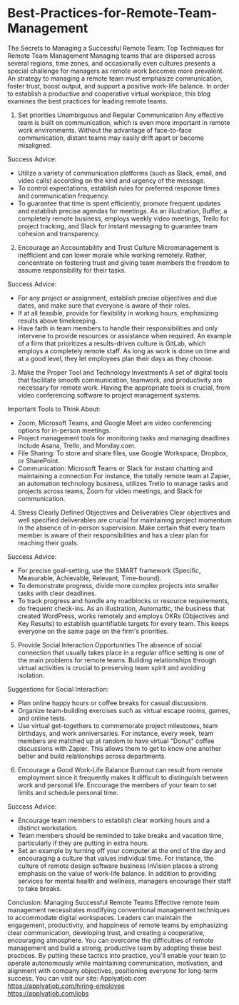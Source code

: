 # Best-Practices-for-Remote-Team-Management
The Secrets to Managing a Successful Remote Team: 
Top Techniques for Remote Team Management
Managing teams that are dispersed across several regions, time zones, and occasionally even cultures presents a special challenge for managers as remote work becomes more prevalent. An strategy to managing a remote team must emphasize communication, foster trust, boost output, and support a positive work-life balance.
In order to establish a productive and cooperative virtual workplace, this blog examines the best practices for leading remote teams.

1. Set priorities Unambiguous and Regular Communication
Any effective team is built on communication, which is even more important in remote work environments. Without the advantage of face-to-face communication, distant teams may easily drift apart or become misaligned.

Success Advice:

- Utilize a variety of communication platforms (such as Slack, email, and video calls) according on the kind and urgency of the message.
- To control expectations, establish rules for preferred response times and communication frequency.
- To guarantee that time is spent efficiently, promote frequent updates and establish precise agendas for meetings.
As an illustration, Buffer, a completely remote business, employs weekly video meetings, Trello for project tracking, and Slack for instant messaging to guarantee team cohesion and transparency.

2. Encourage an Accountability and Trust Culture
Micromanagement is inefficient and can lower morale while working remotely. Rather, concentrate on fostering trust and giving team members the freedom to assume responsibility for their tasks.

Success Advice:

- For any project or assignment, establish precise objectives and due dates, and make sure that everyone is aware of their roles.
- If at all feasible, provide for flexibility in working hours, emphasizing results above timekeeping.
- Have faith in team members to handle their responsibilities and only intervene to provide resources or assistance when required.
An example of a firm that prioritizes a results-driven culture is GitLab, which employs a completely remote staff. As long as work is done on time and at a good level, they let employees plan their days as they choose.

3. Make the Proper Tool and Technology Investments
A set of digital tools that facilitate smooth communication, teamwork, and productivity are necessary for remote work. Having the appropriate tools is crucial, from video conferencing software to project management systems.

Important Tools to Think About:

- Zoom, Microsoft Teams, and Google Meet are video conferencing options for in-person meetings.
- Project management tools for monitoring tasks and managing deadlines include Asana, Trello, and Monday.com.
- File Sharing: To store and share files, use Google Workspace, Dropbox, or SharePoint.
- Communication: Microsoft Teams or Slack for instant chatting and maintaining a connection
For instance, the totally remote team at Zapier, an automation technology business, utilizes Trello to manage tasks and projects across teams, Zoom for video meetings, and Slack for communication.

4. Stress Clearly Defined Objectives and Deliverables
Clear objectives and well specified deliverables are crucial for maintaining project momentum in the absence of in-person supervision. Make certain that every team member is aware of their responsibilities and has a clear plan for reaching their goals.

Success Advice:
- For precise goal-setting, use the SMART framework (Specific, Measurable, Achievable, Relevant, Time-bound).
- To demonstrate progress, divide more complex projects into smaller tasks with clear deadlines.
- To track progress and handle any roadblocks or resource requirements, do frequent check-ins.
As an illustration, Automattic, the business that created WordPress, works remotely and employs OKRs (Objectives and Key Results) to establish quantifiable targets for every team. This keeps everyone on the same page on the firm's priorities.

5. Provide Social Interaction Opportunities
The absence of social connection that usually takes place in a regular office setting is one of the main problems for remote teams. Building relationships through virtual activities is crucial to preserving team spirit and avoiding isolation.

Suggestions for Social Interaction:

- Plan online happy hours or coffee breaks for casual discussions.
- Organize team-building exercises such as virtual escape rooms, games, and online tests.
- Use virtual get-togethers to commemorate project milestones, team birthdays, and work anniversaries.
For instance, every week, team members are matched up at random to have virtual "Donut" coffee discussions with Zapier. This allows them to get to know one another better and build relationships across departments.

6. Encourage a Good Work-Life Balance
Burnout can result from remote employment since it frequently makes it difficult to distinguish between work and personal life. Encourage the members of your team to set limits and schedule personal time.

Success Advice:

- Encourage team members to establish clear working hours and a distinct workstation.
- Team members should be reminded to take breaks and vacation time, particularly if they are putting in extra hours.
- Set an example by turning off your computer at the end of the day and encouraging a culture that values individual time.
For instance, the culture of remote design software business InVision places a strong emphasis on the value of work-life balance. In addition to providing services for mental health and wellness, managers encourage their staff to take breaks.

Conclusion: Managing Successful Remote Teams
Effective remote team management necessitates modifying conventional management techniques to accommodate digital workspaces. Leaders can maintain the engagement, productivity, and happiness of remote teams by emphasizing clear communication, developing trust, and creating a cooperative, encouraging atmosphere. You can overcome the difficulties of remote management and build a strong, productive team by adopting these best practices. By putting these tactics into practice, you'll enable your team to operate autonomously while maintaining communication, motivation, and alignment with company objectives, positioning everyone for long-term success.
You can visit our site: Applyatjob.com<br>
 https://applyatjob.com/hiring-employee<br>
https://applyatjob.com/jobs
